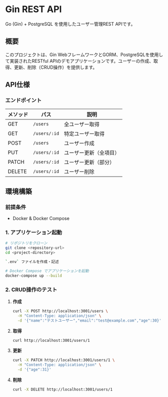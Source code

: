 # Gin REST API

Go (Gin) + PostgreSQL を使用したユーザー管理REST APIです。

## 概要

このプロジェクトは、Gin WebフレームワークとGORM、PostgreSQLを使用して実装されたRESTful APIのデモアプリケーションです。ユーザーの作成、取得、更新、削除（CRUD操作）を提供します。

## API仕様

### エンドポイント

| メソッド | パス | 説明 |
|---------|------|------|
| GET | `/users` | 全ユーザー取得 |
| GET | `/users/:id` | 特定ユーザー取得 |
| POST | `/users` | ユーザー作成 |
| PUT | `/users/:id` | ユーザー更新（全項目） |
| PATCH | `/users/:id` | ユーザー更新（部分） |
| DELETE | `/users/:id` | ユーザー削除 |

## 環境構築

### 前提条件
- Docker & Docker Compose

### 1. アプリケーション起動

```bash
# リポジトリをクローン
git clone <repository-url>
cd <project-directory>

`.env` ファイルを作成・記述

# Docker Compose でアプリケーションを起動
docker-compose up --build
```

### 2. CRUD操作のテスト

1. **作成**
   ```bash
   curl -X POST http://localhost:3001/users \
     -H "Content-Type: application/json" \
     -d '{"name":"テストユーザー","email":"test@example.com","age":30}'
   ```

2. **取得**
   ```bash
   curl http://localhost:3001/users/1
   ```

3. **更新**
   ```bash
   curl -X PATCH http://localhost:3001/users/1 \
     -H "Content-Type: application/json" \
     -d '{"age":31}'
   ```

4. **削除**
   ```bash
   curl -X DELETE http://localhost:3001/users/1
   ```
